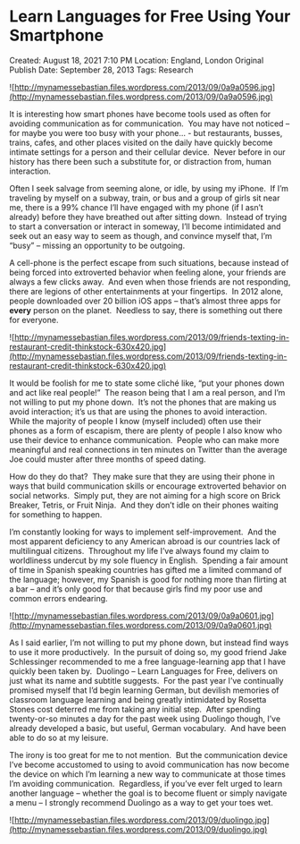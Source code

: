 # Learn Languages for Free Using Your Smartphone

Created: August 18, 2021 7:10 PM
Location: England, London
Original Publish Date: September 28, 2013
Tags: Research

![http://mynamessebastian.files.wordpress.com/2013/09/0a9a0596.jpg](http://mynamessebastian.files.wordpress.com/2013/09/0a9a0596.jpg)

It is interesting how smart phones have become tools used as often for avoiding communication as for communication.  You may have not noticed – for maybe you were too busy with your phone… - but restaurants, busses, trains, cafes, and other places visited on the daily have quickly become intimate settings for a person and their cellular device.  Never before in our history has there been such a substitute for, or distraction from, human interaction.

Often I seek salvage from seeming alone, or idle, by using my iPhone.  If I’m traveling by myself on a subway, train, or bus and a group of girls sit near me, there is a 99% chance I’ll have engaged with my phone (if I asn’t already) before they have breathed out after sitting down.  Instead of trying to start a conversation or interact in someway, I’ll become intimidated and seek out an easy way to seem as though, and convince myself that, I’m “busy” – missing an opportunity to be outgoing.

A cell-phone is the perfect escape from such situations, because instead of being forced into extroverted behavior when feeling alone, your friends are always a few clicks away.  And even when those friends are not responding, there are legions of other entertainments at your fingertips.  In 2012 alone, people downloaded over 20 billion iOS apps – that’s almost three apps for **every** person on the planet.  Needless to say, there is something out there for everyone.

![http://mynamessebastian.files.wordpress.com/2013/09/friends-texting-in-restaurant-credit-thinkstock-630x420.jpg](http://mynamessebastian.files.wordpress.com/2013/09/friends-texting-in-restaurant-credit-thinkstock-630x420.jpg)

It would be foolish for me to state some cliché like, “put your phones down and act like real people!”  The reason being that I am a real person, and I’m not willing to put my phone down.  It’s not the phones that are making us avoid interaction; it’s us that are using the phones to avoid interaction.  While the majority of people I know (myself included) often use their phones as a form of escapism, there are plenty of people I also know who use their device to enhance communication.  People who can make more meaningful and real connections in ten minutes on Twitter than the average Joe could muster after three months of speed dating.

How do they do that?  They make sure that they are using their phone in ways that build communication skills or encourage extroverted behavior on social networks.  Simply put, they are not aiming for a high score on Brick Breaker, Tetris, or Fruit Ninja.  And they don’t idle on their phones waiting for something to happen.

I’m constantly looking for ways to implement self-improvement.  And the most apparent deficiency to any American abroad is our countries lack of multilingual citizens.  Throughout my life I’ve always found my claim to worldliness undercut by my sole fluency in English.  Spending a fair amount of time in Spanish speaking countries has gifted me a limited command of the language; however, my Spanish is good for nothing more than flirting at a bar – and it’s only good for that because girls find my poor use and common errors endearing.

![http://mynamessebastian.files.wordpress.com/2013/09/0a9a0601.jpg](http://mynamessebastian.files.wordpress.com/2013/09/0a9a0601.jpg)

As I said earlier, I’m not willing to put my phone down, but instead find ways to use it more productively.  In the pursuit of doing so, my good friend Jake Schlessinger recommended to me a free language-learning app that I have quickly been taken by.  Duolingo – Learn Languages for Free, delivers on just what its name and subtitle suggests.  For the past year I’ve continually promised myself that I’d begin learning German, but devilish memories of classroom language learning and being greatly intimidated by Rosetta Stones cost deterred me from taking any initial step.  After spending twenty-or-so minutes a day for the past week using Duolingo though, I’ve already developed a basic, but useful, German vocabulary.  And have been able to do so at my leisure.

The irony is too great for me to not mention.  But the communication device I’ve become accustomed to using to avoid communication has now become the device on which I’m learning a new way to communicate at those times I’m avoiding communication.  Regardless, if you’ve ever felt urged to learn another language – whether the goal is to become fluent or simply navigate a menu – I strongly recommend Duolingo as a way to get your toes wet.

![http://mynamessebastian.files.wordpress.com/2013/09/duolingo.jpg](http://mynamessebastian.files.wordpress.com/2013/09/duolingo.jpg)